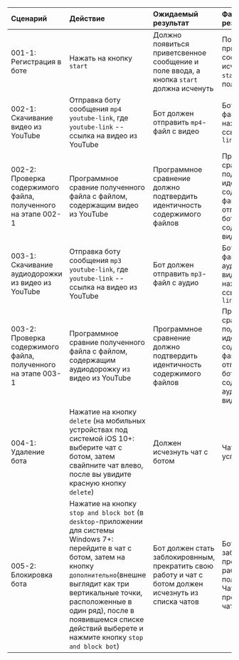 |Сценарий|Действие|Ожидаемый результат|Фактический результат| Оценка|
|:---|:---|:---|:---|:---|
|001-1: Регистрация в боте| Нажать на кнопку `start`|Должно появиться приветсвенное сообщение и поле ввода, а кнопка `start` должна исченуть|Появилось приветсвенное сообщение, исчезла кнопка `start` и появилось поле ввода|Прошёл|
|002-1: Скачивание видео из YouTube|Отправка боту сообщения `mp4 youtube-link`, где `youtube-link` -- ссылка на видео из YouTube|Бот должен отправить `mp4`-файл с видео|Бот отправил `mp4`-файл с видео, находившемся по ссылке `youtube-link`|Прошёл|
|002-2: Проверка содержимого файла, полученного на этапе 002-1|Программное сравние полученного файла с файлом, содержащим видео из YouTube|Программное сравнение должно подтвердить идентичность содержимого файлов|Программное сравнение подтвердило идентичность содержимого файла, отправленного ботом, и файла, содержащего видео из YouTube|Прошёл|
|003-1: Скачивание аудиодорожки из видео из YouTube|Отправка боту сообщения `mp3 youtube-link`, где `youtube-link` -- ссылка на видео из YouTube|Бот должен отправить `mp3`-файл с аудио|Бот отправил `mp3`-файл с аудиодорожкой от видео, находившегося по ссылке `youtube-link`|Прошёл|
|003-2: Проверка содержимого файла, полученного на этапе 003-1|Программное сравние полученного файла с файлом, содержащим аудиодорожку из видео из YouTube|Программное сравнение должно подтвердить идентичность содержимого файлов|Программное сравнение подтвердило идентичность содержимого файла, отправленного ботом, и файла, содержащего аудиодорожку из видео из YouTube|Прошёл|
|004-1: Удаление бота| Нажатие на кнопку `delete` (на мобильных устройствах под системой iOS 10+: выберите чат с ботом, затем свайпните чат влево, после вы увидите красную кнопку `delete`)|Должен исчезнуть чат с ботом|Чат с ботом был успешно удален|Прошёл|
|005-2: Блокировка бота|Нажатие на кнопку `stop and block bot` (в `desktop`-приложении для системы Windows 7+: перейдите в чат с ботом, затем на кнопку `дополнительно`(внешне выглядит как три вертикальные точки, расположенные в один ряд), после в появившемся списке действий выберете и нажмите кнопку `stop and block bot`)|Бот должен стать заблокировнным, прекратить свою работу и чат с ботом должен исчезнуть из списка чатов|Бот стал заблокированным, прекратил свою работу с пользователем. Чат с ботом пропал из списков чатов|Прошёл|
